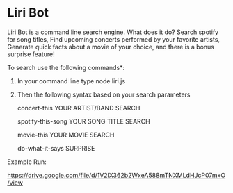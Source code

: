 # Liri Bot
Liri Bot is a command line search engine. 
What does it do? 
Search spotify for song titles, 
Find upcoming concerts performed by your favorite artists, 
Generate quick facts about a movie of your choice, 
and there is a bonus surprise feature!

To search use the following commands*:
1) In your command line type node liri.js
2) Then the following syntax based on your search parameters

    concert-this YOUR ARTIST/BAND SEARCH 
    
    spotify-this-song YOUR SONG TITLE SEARCH
    
    movie-this YOUR MOVIE SEARCH
    
    do-what-it-says SURPRISE

Example Run:

https://drive.google.com/file/d/1V2lX362b2WxeA588mTNXMLdHJcP07mxO/view
